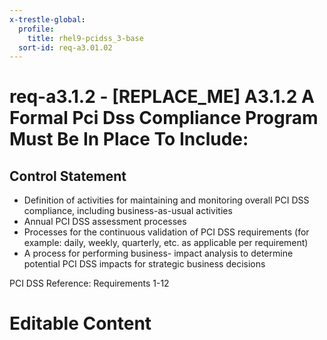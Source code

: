 ```yaml
---
x-trestle-global:
  profile:
    title: rhel9-pcidss_3-base
  sort-id: req-a3.01.02
---
```


# req-a3.1.2 - \[REPLACE_ME\] A3.1.2 A Formal Pci Dss Compliance Program Must Be In Place To Include:

## Control Statement

* Definition of activities for maintaining and monitoring overall
  PCI DSS compliance, including business-as-usual activities
* Annual PCI DSS assessment processes
* Processes for the continuous validation of PCI DSS requirements
  (for example: daily, weekly, quarterly, etc. as applicable per requirement)
* A process for performing business- impact analysis to determine potential
  PCI DSS impacts for strategic business decisions

PCI DSS Reference: Requirements 1-12

# Editable Content

<!-- Make additions and edits below -->
<!-- The above represents the contents of the control as received by the profile, prior to additions. -->
<!-- If the profile makes additions to the control, they will appear below. -->
<!-- The above markdown may not be edited but you may edit the content below, and/or introduce new additions to be made by the profile. -->
<!-- If there is a yaml header at the top, parameter values may be edited. Use --set-parameters to incorporate the changes during assembly. -->
<!-- The content here will then replace what is in the profile for this control, after running profile-assemble. -->
<!-- The current profile has no added parts for this control, but you may add new ones here. -->
<!-- Each addition must have a heading either of the form ## Control my_addition_name -->
<!-- or ## Part a. (where the a. refers to one of the control statement labels.) -->
<!-- "## Control" parts are new parts added after the statement part. -->
<!-- "## Part" parts are new parts added into the top-level statement part with that label. -->
<!-- Subparts may be added with nested hash levels of the form ### My Subpart Name -->
<!-- underneath the parent ## Control or ## Part being added -->
<!-- See https://oscal-compass.github.io/compliance-trestle/tutorials/ssp_profile_catalog_authoring/ssp_profile_catalog_authoring for guidance. -->
